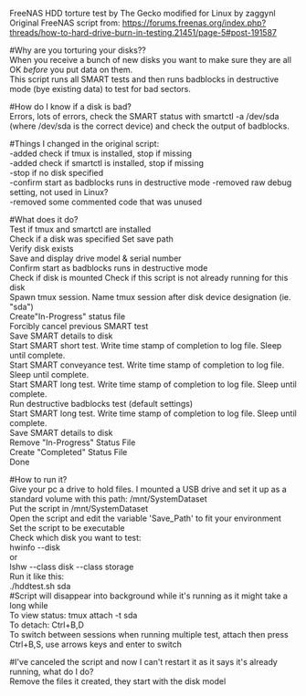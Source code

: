 FreeNAS HDD torture test by The Gecko modified for Linux by zaggynl  
Original FreeNAS script from: https://forums.freenas.org/index.php?threads/how-to-hard-drive-burn-in-testing.21451/page-5#post-191587  

#Why are you torturing your disks??  
When you receive a bunch of new disks you want to make sure they are all OK _before_ you put data on them.  
This script runs all SMART tests and then runs badblocks in destructive mode (bye existing data) to test for bad sectors.  

#How do I know if a disk is bad?   
Errors, lots of errors, check the SMART status with smartctl -a /dev/sda (where /dev/sda is the correct device) and check the output of badblocks.   

#Things I changed in the original script:      
-added check if tmux is installed, stop if missing    
-added check if smartctl is installed, stop if missing     
-stop if no disk specified  
-confirm start as badblocks runs in destructive mode 
-removed raw debug setting, not used in Linux?   
-removed some commented code that was unused
  
#What does it do?   
Test if tmux and smartctl are installed  
Check if a disk was specified
Set save path  
Verify disk exists  
Save and display drive model & serial number  
Confirm start as badblocks runs in destructive mode  
Check if disk is mounted
Check if this script is not already running for this disk  
Spawn tmux session.  Name tmux session after disk device designation (ie. "sda")  
Create"In-Progress" status file  
Forcibly cancel previous SMART test  
Save SMART details to disk  
Start SMART short test.  Write time stamp of completion to log file.  Sleep until complete.  
Start SMART conveyance test.  Write time stamp of completion to log file.  Sleep until complete.    
Start SMART long test.  Write time stamp of completion to log file.  Sleep until complete.    
Run destructive badblocks test (default settings)  
Start SMART long test.  Write time stamp of completion to log file.  Sleep until complete.   
Save SMART details to disk  
Remove "In-Progress" Status File  
Create "Completed" Status File  
Done  
  
#How to run it?  
Give your pc a drive to hold files.  I mounted a USB drive and set it up as a standard volume with this path: /mnt/SystemDataset  
Put the script in /mnt/SystemDataset  
Open the script and edit the variable 'Save_Path' to fit your environment  
Set the script to be executable  
Check which disk you want to test:  
hwinfo --disk  
or  
lshw --class disk --class storage  
Run it like this:  
 ./hddtest.sh sda  
#Script will disappear into background while it's running as it might take a long while  
To view status: tmux attach -t sda  
To detach: Ctrl+B,D  
To switch between sessions when running multiple test, attach then press Ctrl+B,S, use arrows keys and enter to switch   

#I've canceled the script and now I can't restart it as it says it's already running, what do I do?   
Remove the files it created, they start with the disk model   
